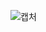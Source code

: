 ![캡처](https://user-images.githubusercontent.com/106071623/202105504-58286a3c-7612-4b1e-b3c4-9a673873a09f.PNG)
